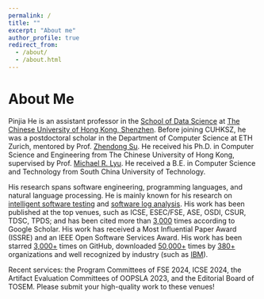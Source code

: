 ```yaml
---
permalink: /
title: ""
excerpt: "About me"
author_profile: true
redirect_from: 
  - /about/
  - /about.html
---
```


About Me
======
Pinjia He is an assistant professor in the [School of Data Science](https://sds.cuhk.edu.cn/en) at [The Chinese University of Hong Kong, Shenzhen](https://www.cuhk.edu.cn/en). Before joining CUHKSZ, he was a postdoctoral scholar in the Department of Computer Science at ETH Zurich, mentored by Prof. [Zhendong Su](http://web.cs.ucdavis.edu/~su/). He received his Ph.D. in Computer Science and Engineering from The Chinese University of Hong Kong, supervised by Prof. [Michael R. Lyu](https://www.cse.cuhk.edu.hk/lyu/home). He received a B.E. in Computer Science and Technology from South China University of Technology.

His research spans software engineering, programming languages, and natural language processing. He is mainly known for his research on [intelligent software testing](https://github.com/RobustNLP) and [software log analysis](https://github.com/logpai). His work has been published at the top venues, such as ICSE, ESEC/FSE, ASE, OSDI, CSUR, TDSC, TPDS; and has been cited more than [3,000](https://scholar.google.com/citations?user=vg0moI0AAAAJ&hl=en) times according to Google Scholar. His work has received a Most Influential Paper Award (ISSRE) and an IEEE Open Software Services Award. His work has been starred [3,000+](https://github.com/logpai) times on GitHub, downloaded [50,000+](https://zenodo.org/record/3227177) times by [380+](https://github.com/logpai/loghub/wiki/Loghub) organizations and well recognized by industry (such as [IBM](https://developer.ibm.com/blogs/how-mining-log-templates-can-help-ai-ops-in-cloud-scale-data-centers/)).

Recent services: the Program Committees of FSE 2024, ICSE 2024, the Artifact Evaluation Committees of OOPSLA 2023, and the Editorial Board of TOSEM. Please submit your high-quality work to these venues!
